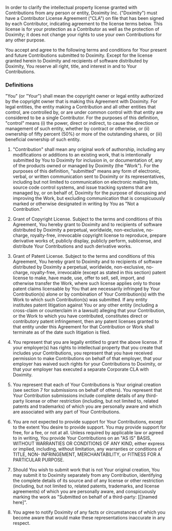 In order to clarify the intellectual property license granted with Contributions from any person or entity, Doximity Inc. ("Doximity") must have a Contributor License Agreement ("CLA") on file that has been signed by each Contributor, indicating agreement to the license terms below. This license is for your protection as a Contributor as well as the protection of Doximity; it does not change your rights to use your own Contributions for any other purpose.

You accept and agree to the following terms and conditions for Your present and future Contributions submitted to Doximity. Except for the license granted herein to Doximity and recipients of software distributed by Doximity, You reserve all right, title, and interest in and to Your Contributions.

### Definitions

"You" (or "Your") shall mean the copyright owner or legal entity authorized by the copyright owner that is making this Agreement with Doximity. For legal entities, the entity making a Contribution and all other entities that control, are controlled by, or are under common control with that entity are considered to be a single Contributor. For the purposes of this definition, "control" means (i) the power, direct or indirect, to cause the direction or management of such entity, whether by contract or otherwise, or (ii) ownership of fifty percent (50%) or more of the outstanding shares, or (iii) beneficial ownership of such entity.

1. "Contribution" shall mean any original work of authorship, including any modifications or additions to an existing work, that is intentionally submitted by You to Doximity for inclusion in, or documentation of, any of the products owned or managed by Doximity (the "Work"). For the purposes of this definition, "submitted" means any form of electronic, verbal, or written communication sent to Doximity or its representatives, including but not limited to communication on electronic mailing lists, source code control systems, and issue tracking systems that are managed by, or on behalf of, Doximity for the purpose of discussing and improving the Work, but excluding communication that is conspicuously marked or otherwise designated in writing by You as "Not a Contribution."

2. Grant of Copyright License. Subject to the terms and conditions of this Agreement, You hereby grant to Doximity and to recipients of software distributed by Doximity a perpetual, worldwide, non-exclusive, no-charge, royalty-free, irrevocable copyright license to reproduce, prepare derivative works of, publicly display, publicly perform, sublicense, and distribute Your Contributions and such derivative works.

3. Grant of Patent License. Subject to the terms and conditions of this Agreement, You hereby grant to Doximity and to recipients of software distributed by Doximity a perpetual, worldwide, non-exclusive, no-charge, royalty-free, irrevocable (except as stated in this section) patent license to make, have made, use, offer to sell, sell, import, and otherwise transfer the Work, where such license applies only to those patent claims licensable by You that are necessarily infringed by Your Contribution(s) alone or by combination of Your Contribution(s) with the Work to which such Contribution(s) was submitted. If any entity institutes patent litigation against You or any other entity (including a cross-claim or counterclaim in a lawsuit) alleging that your Contribution, or the Work to which you have contributed, constitutes direct or contributory patent infringement, then any patent licenses granted to that entity under this Agreement for that Contribution or Work shall terminate as of the date such litigation is filed.

4. You represent that you are legally entitled to grant the above license. If your employer(s) has rights to intellectual property that you create that includes your Contributions, you represent that you have received permission to make Contributions on behalf of that employer, that your employer has waived such rights for your Contributions to Doximity, or that your employer has executed a separate Corporate CLA with Doximity.

5. You represent that each of Your Contributions is Your original creation (see section 7 for submissions on behalf of others). You represent that Your Contribution submissions include complete details of any third-party license or other restriction (including, but not limited to, related patents and trademarks) of which you are personally aware and which are associated with any part of Your Contributions.

6. You are not expected to provide support for Your Contributions, except to the extent You desire to provide support. You may provide support for free, for a fee, or not at all. Unless required by applicable law or agreed to in writing, You provide Your Contributions on an "AS IS" BASIS, WITHOUT WARRANTIES OR CONDITIONS OF ANY KIND, either express or implied, including, without limitation, any warranties or conditions of TITLE, NON- INFRINGEMENT, MERCHANTABILITY, or FITNESS FOR A PARTICULAR PURPOSE.

7. Should You wish to submit work that is not Your original creation, You may submit it to Doximity separately from any Contribution, identifying the complete details of its source and of any license or other restriction (including, but not limited to, related patents, trademarks, and license agreements) of which you are personally aware, and conspicuously marking the work as "Submitted on behalf of a third-party: [[]named here]".

8. You agree to notify Doximity of any facts or circumstances of which you become aware that would make these representations inaccurate in any respect.
